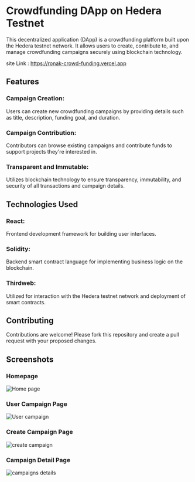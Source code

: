 # Crowdfunding DApp on Hedera Testnet

This decentralized application (DApp) is a crowdfunding platform built upon the Hedera testnet network. It allows users to create, contribute to, and manage crowdfunding campaigns securely using blockchain technology.

site Link : https://ronak-crowd-funding.vercel.app

## Features
### Campaign Creation: 
Users can create new crowdfunding campaigns by providing details such as title, description, funding goal, and duration.

### Campaign Contribution: 
Contributors can browse existing campaigns and contribute funds to support projects they're interested in.

### Transparent and Immutable: 
Utilizes blockchain technology to ensure transparency, immutability, and security of all transactions and campaign details.

## Technologies Used
### React: 
Frontend development framework for building user interfaces.

### Solidity: 
Backend smart contract language for implementing business logic on the blockchain.

### Thirdweb: 
Utilized for interaction with the Hedera testnet network and deployment of smart contracts.

## Contributing
Contributions are welcome! Please fork this repository and create a pull request with your proposed changes.

## Screenshots
### Homepage
![Home page](https://github.com/Ronak1257/Crowd-Funding/assets/130481625/eae815ef-b52c-4d20-9d5f-a2c97b0ad343)

### User Campaign Page
![User campaign](https://github.com/Ronak1257/Crowd-Funding/assets/130481625/a6778de2-6f44-4785-8a36-b8992c35960c)

### Create Campaign Page
![create campaign](https://github.com/Ronak1257/Crowd-Funding/assets/130481625/7b850cb3-3628-40c2-9a46-c18e9e1644e9)

### Campaign Detail Page
![campaigns details](https://github.com/Ronak1257/Crowd-Funding/assets/130481625/248cd8e1-a91b-4212-958f-2800f4074b77)
